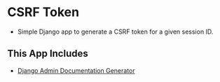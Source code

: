 # CSRF Token

* Simple Django app to generate a CSRF token for a given session ID.

## This App Includes

* [Django Admin Documentation Generator](https://docs.djangoproject.com/en/4.1/ref/contrib/admin/admindocs/)
